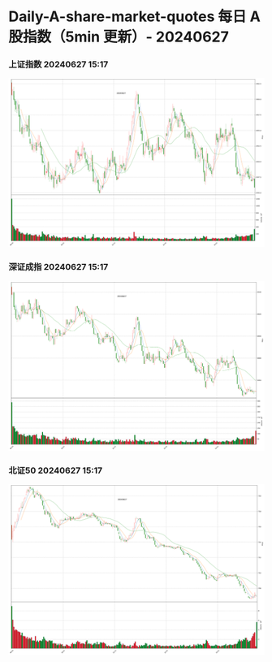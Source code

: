 
# Daily-A-share-market-quotes 每日 A 股指数（5min 更新）- 20240627

### 上证指数 20240627 15:17
![](./fig/2024/6/20240627-sh000001.png)

### 深证成指 20240627 15:17
![](./fig/2024/6/20240627-sz399001.png)

### 北证50 20240627 15:17
![](./fig/2024/6/20240627-bj899050.png)
